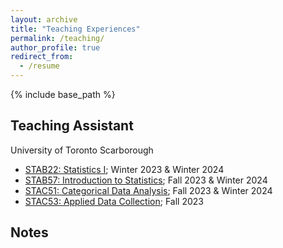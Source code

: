 ```yaml
---
layout: archive
title: "Teaching Experiences"
permalink: /teaching/
author_profile: true
redirect_from:
  - /resume
---
```


{% include base_path %}

## Teaching Assistant

University of Toronto Scarborough
* [STAB22: Statistics I](https://utsc.calendar.utoronto.ca/course/stab22h3); Winter 2023 & Winter 2024
* [STAB57: Introduction to Statistics](https://utsc.calendar.utoronto.ca/course/stab57h3); Fall 2023 & Winter 2024
* [STAC51: Categorical Data Analysis](https://utsc.calendar.utoronto.ca/course/stac51h3); Fall 2023 & Winter 2024
* [STAC53: Applied Data Collection](https://utsc.calendar.utoronto.ca/course/stac53h3); Fall 2023 
  


## Notes
